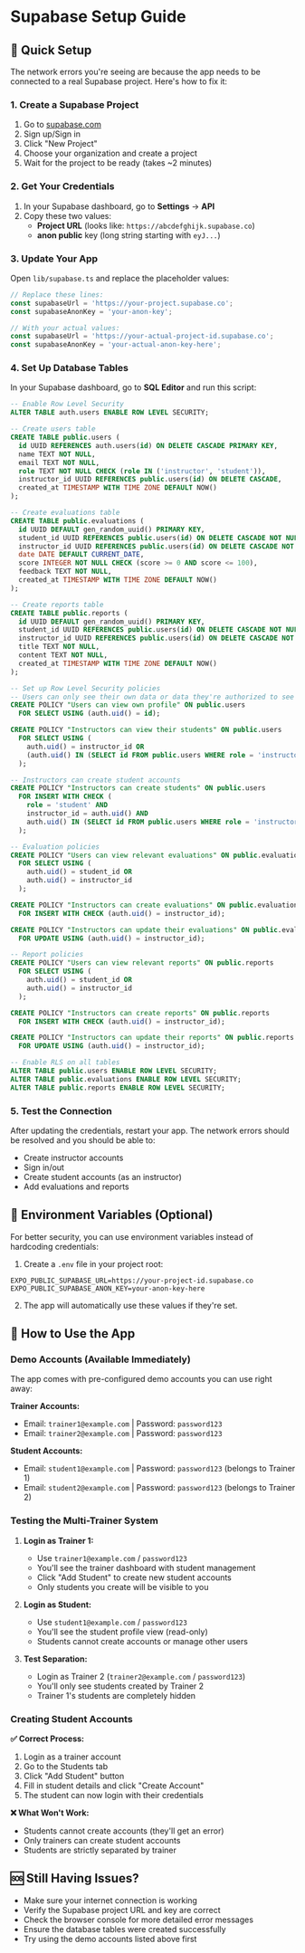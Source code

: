 # Supabase Setup Guide

## 🚀 Quick Setup

The network errors you're seeing are because the app needs to be connected to a real Supabase project. Here's how to fix it:

### 1. Create a Supabase Project

1. Go to [supabase.com](https://supabase.com)
2. Sign up/Sign in
3. Click "New Project"
4. Choose your organization and create a project
5. Wait for the project to be ready (takes ~2 minutes)

### 2. Get Your Credentials

1. In your Supabase dashboard, go to **Settings** → **API**
2. Copy these two values:
   - **Project URL** (looks like: `https://abcdefghijk.supabase.co`)
   - **anon public** key (long string starting with `eyJ...`)

### 3. Update Your App

Open `lib/supabase.ts` and replace the placeholder values:

```typescript
// Replace these lines:
const supabaseUrl = 'https://your-project.supabase.co';
const supabaseAnonKey = 'your-anon-key';

// With your actual values:
const supabaseUrl = 'https://your-actual-project-id.supabase.co';
const supabaseAnonKey = 'your-actual-anon-key-here';
```

### 4. Set Up Database Tables

In your Supabase dashboard, go to **SQL Editor** and run this script:

```sql
-- Enable Row Level Security
ALTER TABLE auth.users ENABLE ROW LEVEL SECURITY;

-- Create users table
CREATE TABLE public.users (
  id UUID REFERENCES auth.users(id) ON DELETE CASCADE PRIMARY KEY,
  name TEXT NOT NULL,
  email TEXT NOT NULL,
  role TEXT NOT NULL CHECK (role IN ('instructor', 'student')),
  instructor_id UUID REFERENCES public.users(id) ON DELETE CASCADE,
  created_at TIMESTAMP WITH TIME ZONE DEFAULT NOW()
);

-- Create evaluations table
CREATE TABLE public.evaluations (
  id UUID DEFAULT gen_random_uuid() PRIMARY KEY,
  student_id UUID REFERENCES public.users(id) ON DELETE CASCADE NOT NULL,
  instructor_id UUID REFERENCES public.users(id) ON DELETE CASCADE NOT NULL,
  date DATE DEFAULT CURRENT_DATE,
  score INTEGER NOT NULL CHECK (score >= 0 AND score <= 100),
  feedback TEXT NOT NULL,
  created_at TIMESTAMP WITH TIME ZONE DEFAULT NOW()
);

-- Create reports table
CREATE TABLE public.reports (
  id UUID DEFAULT gen_random_uuid() PRIMARY KEY,
  student_id UUID REFERENCES public.users(id) ON DELETE CASCADE NOT NULL,
  instructor_id UUID REFERENCES public.users(id) ON DELETE CASCADE NOT NULL,
  title TEXT NOT NULL,
  content TEXT NOT NULL,
  created_at TIMESTAMP WITH TIME ZONE DEFAULT NOW()
);

-- Set up Row Level Security policies
-- Users can only see their own data or data they're authorized to see
CREATE POLICY "Users can view own profile" ON public.users
  FOR SELECT USING (auth.uid() = id);

CREATE POLICY "Instructors can view their students" ON public.users
  FOR SELECT USING (
    auth.uid() = instructor_id OR 
    (auth.uid() IN (SELECT id FROM public.users WHERE role = 'instructor'))
  );

-- Instructors can create student accounts
CREATE POLICY "Instructors can create students" ON public.users
  FOR INSERT WITH CHECK (
    role = 'student' AND 
    instructor_id = auth.uid() AND
    auth.uid() IN (SELECT id FROM public.users WHERE role = 'instructor')
  );

-- Evaluation policies
CREATE POLICY "Users can view relevant evaluations" ON public.evaluations
  FOR SELECT USING (
    auth.uid() = student_id OR 
    auth.uid() = instructor_id
  );

CREATE POLICY "Instructors can create evaluations" ON public.evaluations
  FOR INSERT WITH CHECK (auth.uid() = instructor_id);

CREATE POLICY "Instructors can update their evaluations" ON public.evaluations
  FOR UPDATE USING (auth.uid() = instructor_id);

-- Report policies
CREATE POLICY "Users can view relevant reports" ON public.reports
  FOR SELECT USING (
    auth.uid() = student_id OR 
    auth.uid() = instructor_id
  );

CREATE POLICY "Instructors can create reports" ON public.reports
  FOR INSERT WITH CHECK (auth.uid() = instructor_id);

CREATE POLICY "Instructors can update their reports" ON public.reports
  FOR UPDATE USING (auth.uid() = instructor_id);

-- Enable RLS on all tables
ALTER TABLE public.users ENABLE ROW LEVEL SECURITY;
ALTER TABLE public.evaluations ENABLE ROW LEVEL SECURITY;
ALTER TABLE public.reports ENABLE ROW LEVEL SECURITY;
```

### 5. Test the Connection

After updating the credentials, restart your app. The network errors should be resolved and you should be able to:

- Create instructor accounts
- Sign in/out
- Create student accounts (as an instructor)
- Add evaluations and reports

## 🔧 Environment Variables (Optional)

For better security, you can use environment variables instead of hardcoding credentials:

1. Create a `.env` file in your project root:
```
EXPO_PUBLIC_SUPABASE_URL=https://your-project-id.supabase.co
EXPO_PUBLIC_SUPABASE_ANON_KEY=your-anon-key-here
```

2. The app will automatically use these values if they're set.

## 🎯 How to Use the App

### Demo Accounts (Available Immediately)

The app comes with pre-configured demo accounts you can use right away:

**Trainer Accounts:**
- Email: `trainer1@example.com` | Password: `password123`
- Email: `trainer2@example.com` | Password: `password123`

**Student Accounts:**
- Email: `student1@example.com` | Password: `password123` (belongs to Trainer 1)
- Email: `student2@example.com` | Password: `password123` (belongs to Trainer 2)

### Testing the Multi-Trainer System

1. **Login as Trainer 1:**
   - Use `trainer1@example.com` / `password123`
   - You'll see the trainer dashboard with student management
   - Click "Add Student" to create new student accounts
   - Only students you create will be visible to you

2. **Login as Student:**
   - Use `student1@example.com` / `password123`
   - You'll see the student profile view (read-only)
   - Students cannot create accounts or manage other users

3. **Test Separation:**
   - Login as Trainer 2 (`trainer2@example.com` / `password123`)
   - You'll only see students created by Trainer 2
   - Trainer 1's students are completely hidden

### Creating Student Accounts

**✅ Correct Process:**
1. Login as a trainer account
2. Go to the Students tab
3. Click "Add Student" button
4. Fill in student details and click "Create Account"
5. The student can now login with their credentials

**❌ What Won't Work:**
- Students cannot create accounts (they'll get an error)
- Only trainers can create student accounts
- Students are strictly separated by trainer

## 🆘 Still Having Issues?

- Make sure your internet connection is working
- Verify the Supabase project URL and key are correct
- Check the browser console for more detailed error messages
- Ensure the database tables were created successfully
- Try using the demo accounts listed above first